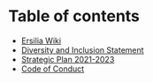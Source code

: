 # Table of contents

* [Ersilia Wiki](README.md)
* [Diversity and Inclusion Statement](diversity-and-inclusion-statement.md)
* [Strategic Plan 2021-2023](strategic-plan-2021-2023.md)
* [Code of Conduct](code-of-conduct.md)

